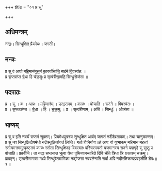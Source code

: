 +++
title = "०१ प्र सु"

+++
## अधिमन्त्रम्
नद्यः। सिन्धुक्षित् प्रैयमेधः। जगती।

## मन्त्रः
प्र सु व॑ आपो महि॒मान॑मुत्त॒मं का॒रुर्वो॑चाति॒ सद॑ने वि॒वस्व॑तः ।  
प्र स॒प्तस॑प्त त्रे॒धा हि च॑क्र॒मुः प्र सृत्व॑रीणा॒मति॒ सिन्धु॒रोज॑सा ॥

## पदपाठः
प्र । सु । वः॒ । आ॒पः॒ । म॒हि॒मान॑म् । उ॒त्ऽत॒मम् । का॒रुः । वो॒चा॒ति॒ । सद॑ने । वि॒वस्व॑तः ।  
प्र । स॒प्तऽस॑प्त । त्रे॒धा । हि । च॒क्र॒मुः । प्र । सृत्व॑रीणाम् । अति॑ । सिन्धुः॑ । ओज॑सा ॥

## भाष्यम्
प्र सु व इति नवर्चं सप्तमं सूक्तम्। प्रियमेधपुत्रस्य सुन्धुक्षित आर्षम् जागतं नदीदेवताकम्। तथा चानुक्रान्तम्। प्र सु नव सिन्धुक्षित्प्रैयमेधो नदीस्तुतिर्जागतं त्विति। गतो विनियोगः॥हे आपः वो युष्माकम् महिमानं महत्त्वं स्तोत्रमत्तममुत्कृष्टतमं कारुः स्तोता सिन्धुक्षिदहं विवस्वतः परिचरणवतो यजमानस्य सदने यज्ञगृहे सु सुष्ठु प्र वोचाति। प्रब्रवीमि। ता नद्यः सप्तसप्त भूत्वा त्रेधा पृथिव्यामन्तरिक्षे दिवि चेति त्रिधा त्रिः प्रकारम् चक्रमुः। प्रावहन्। सृत्वरीणामासां मध्ये सिन्धुरेतन्नामिका नद्योजसा स्वबलेनाति सर्वा अपि नदीरतिक्रम्यप्रवहतीति शेषः॥१॥
